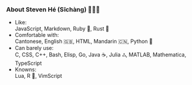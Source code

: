 ### About Steven Hé (Sīchàng) 🙇🏻‍♂️

- Like:\
    JavaScript, Markdown, Ruby 💎, Rust 🦀
- Comfortable with:\
    Cantonese, English 🇬🇧, HTML, Mandarin 🇨🇳, Python 🐍
- Can barely use:\
    C, CSS, C++, Bash, Elisp, Go, Java ☕️, Julia ஃ, MATLAB, Mathematica, TypeScript
- Knowns:\
    Lua, R 📐, VimScript
